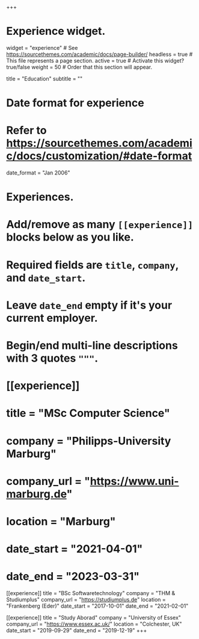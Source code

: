 +++
# Experience widget.
widget = "experience"  # See https://sourcethemes.com/academic/docs/page-builder/
headless = true  # This file represents a page section.
active = true  # Activate this widget? true/false
weight = 50  # Order that this section will appear.

title = "Education"
subtitle = ""

# Date format for experience
#   Refer to https://sourcethemes.com/academic/docs/customization/#date-format
date_format = "Jan 2006"

# Experiences.
#   Add/remove as many `[[experience]]` blocks below as you like.
#   Required fields are `title`, `company`, and `date_start`.
#   Leave `date_end` empty if it's your current employer.
#   Begin/end multi-line descriptions with 3 quotes `"""`.
# [[experience]]
#  title = "MSc Computer Science"
#  company = "Philipps-University Marburg"
#  company_url = "https://www.uni-marburg.de"
#  location = "Marburg"
#  date_start = "2021-04-01"
#  date_end = "2023-03-31"

[[experience]]
  title = "BSc Softwaretechnology"
  company = "THM & Studiumplus"
  company_url = "https://studiumplus.de"
  location = "Frankenberg (Eder)"
  date_start = "2017-10-01"
  date_end = "2021-02-01"

[[experience]]
  title = "Study Aborad"
  company = "University of Essex"
  company_url = "https://www.essex.ac.uk/"
  location = "Colchester, UK"
  date_start = "2019-09-29"
  date_end = "2019-12-19"
+++
